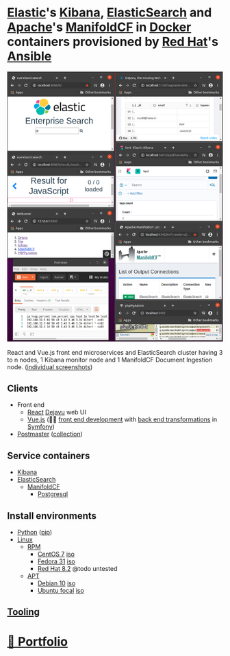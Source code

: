 # [Elastic](http://elastic.co)'s [Kibana](http://elastic.co/kibana), [ElasticSearch](http://elastic.co/elasticsearch) and [Apache](http://apache.org)'s [ManifoldCF](http://manifoldcf.apache.org) in [Docker](http://docker.com) containers provisioned by [Red Hat](http://redhat.com)'s [Ansible](http://ansible.com)

![elasticsearch-docker-ansible](./docs/elasticsearch-docker-ansible.png?raw=true "elasticsearch-docker-ansible")

React and Vue.js front end microservices and ElasticSearch cluster having 3 to n nodes, 1 Kibana monitor node and 1 ManifoldCF Document Ingestion node. ([individual screenshots](http://github.com/noud/elasticsearch-docker-ansible/blob/master/README-individual-screenshots.md))

## Clients

* Front end
    * [React](http://reactjs.org) [Dejavu](http://opensource.appbase.io/dejavu) web UI
    * [Vue.js](http://vuejs.org) (👨‍💻 [front end development](http://github.com/noud/vue-elasticsearch/tree/elasticsearch7) with [back end transformations](http://github.com/noud/elasticsearch-symfony) in [Symfony](http://symfony.com))
* [Postmaster](http://postman.com) ([collection](http://github.com/noud/elasticsearch-docker-ansible/blob/master/docs/postman_collection.json))

## Service containers

* [Kibana](http://elastic.co/kibana)
* [ElasticSearch](http://elastic.co/elasticsearch)
    * [ManifoldCF](http://manifoldcf.apache.org)
        * [Postgresql](http://postgresql.org)

## Install environments

- [Python](http://python.org) ([pip](http://pypi.org/project/pip))
- [Linux](http://github.com/torvalds/linux)
    - [RPM](http://en.wikipedia.org/wiki/RPM_Package_Manager)
        - [CentOS 7](http://centos.org) [iso](http://isoredirect.centos.org/centos/7/isos/x86_64/CentOS-7-x86_64-NetInstall-2003.iso)
            <!-- - Network install source url http://mirror.centos.org/centos/7/os/x86_64/
            - Do not forget to make a user and make user superuser. -->
        - [Fedora 31](http://getfedora.org) [iso](http://download.fedoraproject.org/pub/fedora/linux/releases/31/Server/x86_64/iso/Fedora-Server-netinst-x86_64-31-1.9.iso)
        - [Red Hat 8.2](http://redhat.com) @todo untested
    - [APT](http://en.wikipedia.org/wiki/APT_(software))
        - [Debian 10](http://debian.org) [iso](http://cdimage.debian.org/debian-cd/current/amd64/iso-cd/debian-10.4.0-amd64-netinst.iso)
        - [Ubuntu focal](http://ubuntu.com) [iso](http://releases.ubuntu.com/20.04/ubuntu-20.04-live-server-amd64.iso)

## [Tooling](http://github.com/noud/elasticsearch-docker-ansible/blob/master/README-tooling.md)

# [📁 Portfolio](http://github.com/noud/portfolio#portfolio-repositories-index)